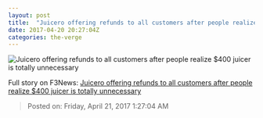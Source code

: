 ```yaml
---
layout: post
title:  "Juicero offering refunds to all customers after people realize $400 juicer is totally unnecessary"
date: 2017-04-20 20:27:04Z
categories: the-verge
---
```


![Juicero offering refunds to all customers after people realize $400 juicer is totally unnecessary](https://cdn0.vox-cdn.com/thumbor/9MqidRYLNw0Vkw9kMz7cExr86sU=/0x0:2844x1600/1600x900/cdn0.vox-cdn.com/uploads/chorus_image/image/54367559/download.0.0.jpg)




Full story on F3News: [Juicero offering refunds to all customers after people realize $400 juicer is totally unnecessary](http://www.f3nws.com/n/M3Jz4G)

> Posted on: Friday, April 21, 2017 1:27:04 AM
